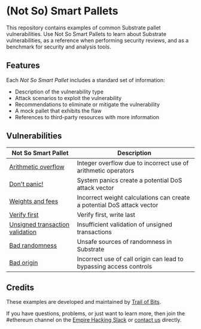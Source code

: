 # (Not So) Smart Pallets

This repository contains examples of common Substrate pallet vulnerabilities. Use Not So Smart Pallets to learn about Substrate vulnerabilities, as a reference when performing security reviews, and as a benchmark for security and analysis tools.

## Features

Each _Not So Smart Pallet_ includes a standard set of information:

* Description of the vulnerability type
* Attack scenarios to exploit the vulnerability
* Recommendations to eliminate or mitigate the vulnerability
* A mock pallet that exhibits the flaw
* References to third-party resources with more information

## Vulnerabilities

| Not So Smart Pallet | Description |
| --- | --- |
| [Arithmetic overflow](arithmetic_overflow) | Integer overflow due to incorrect use of arithmetic operators |
| [Don't panic!](dont_panic) | System panics create a potential DoS attack vector  |
| [Weights and fees](weights_and_fees) | Incorrect weight calculations can create a potential DoS attack vector |
| [Verify first](verify_first) | Verify first, write last |
| [Unsigned transaction validation](validate_unsigned) | Insufficient validation of unsigned transactions |
| [Bad randomness](randomness) | Unsafe sources of randomness in Substrate |
| [Bad origin](origins) | Incorrect use of call origin can lead to bypassing access controls |

## Credits

These examples are developed and maintained by [Trail of Bits](https://www.trailofbits.com/).

If you have questions, problems, or just want to learn more, then join the #ethereum channel on the [Empire Hacking Slack](https://empireslacking.herokuapp.com/) or [contact us](https://www.trailofbits.com/contact/) directly.
